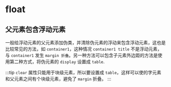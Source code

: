 # float

## 父元素包含浮动元素 

一般给浮动元素的父元素添加伪类，并清除伪元素的浮动来包含浮动元素，这也是比较常见的方法，如 `container1`，这种情况 `container1 title` 不是浮动元素，与 `container1` 发生 `margin 折叠`。另一种方法可以包含子元素外边距的方法是使用第二种方式，将伪元素的 `display` 设置成 `table`.

<codepen-snippet title="float" slug="qBPjQbz" :height="560" tab="result" theme="dark" :preview="false" :editable="false" :user="luoschenfeng"/>

:::tip
`clear` 属性只能用于块级元素，所以要设置成 `table`，这样可以使的字元素和父元素之间有个块级元素，避免了 `margin` 折叠。
:::
